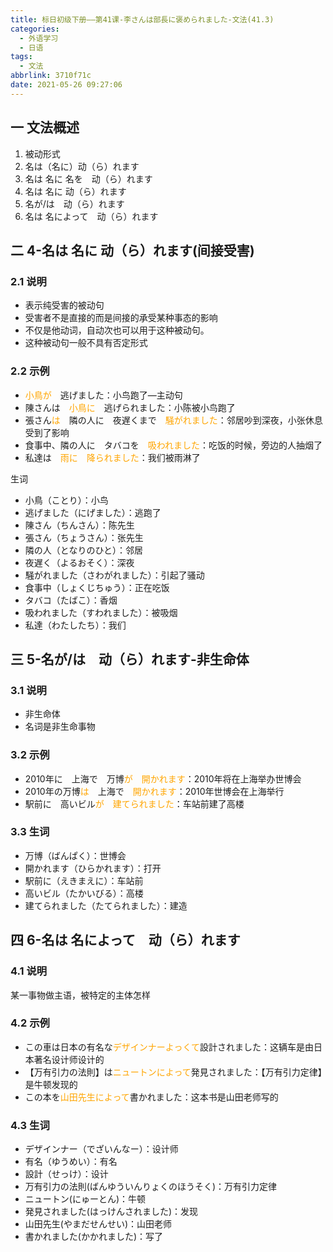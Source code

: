 ```yaml
---
title: 标日初级下册——第41课-李さんは部長に褒められました-文法(41.3)
categories:
  - 外语学习
  - 日语
tags:
  - 文法
abbrlink: 3710f71c
date: 2021-05-26 09:27:06
---
```

## 一 文法概述

1. 被动形式
2. 名は（名に）动（ら）れます
3. 名は 名に 名を　动（ら）れます
4. 名は 名に 动（ら）れます
5. 名が/は　动（ら）れます
6. 名は 名によって　动（ら）れます

<!--more-->

## 二 4-名は 名に 动（ら）れます(间接受害)

### 2.1 说明

* 表示纯受害的被动句
* 受害者不是直接的而是间接的承受某种事态的影响
* 不仅是他动词，自动次也可以用于这种被动句。
* 这种被动句一般不具有否定形式

### 2.2 示例

* <font color=orange>小鳥が</font>　逃げました：小鸟跑了—主动句
* 陳さんは　<font color=orange>小鳥に</font>　逃げられました：小陈被小鸟跑了
* 張さん<font color=orange>は</font>　隣の人に　夜遅くまで　<font color=orange>騒がれました</font>：邻居吵到深夜，小张休息受到了影响
* 食事中、隣の人に　タバコを　<font color=orange>吸われました</font>：吃饭的时候，旁边的人抽烟了
* 私達は　<font color=orange>雨に　降られました</font>：我们被雨淋了

生词

* 小鳥（ことり）：小鸟
* 逃げました（にげました）：逃跑了
* 陳さん（ちんさん）：陈先生
* 張さん（ちょうさん）：张先生
* 隣の人（となりのひと）：邻居
* 夜遅く（よるおそく）：深夜
* 騒がれました（さわがれました）：引起了骚动
* 食事中（しょくじちゅう）：正在吃饭
* タバコ（たばこ）：香烟
* 吸われました（すわれました）：被吸烟
* 私達（わたしたち）：我们

## 三 5-名が/は　动（ら）れます-非生命体

### 3.1 说明

* 非生命体
* 名词是非生命事物

### 3.2 示例

* 2010年に　上海で　万博<font color=orange>が　開かれます</font>：2010年将在上海举办世博会
* 2010年の万博<font color=orange>は</font>　上海で　<font color=orange>開かれます</font>：2010年世博会在上海举行
* 駅前に　高いビル<font color=orange>が　建てられました</font>：车站前建了高楼

### 3.3 生词

* 万博（ばんぱく）：世博会
* 開かれます（ひらかれます）：打开
* 駅前に（えきまえに）：车站前
* 高いビル（たかいびる）：高楼
* 建てられました（たてられました）：建造

## 四 6-名は 名によって　动（ら）れます

### 4.1 说明

某一事物做主语，被特定的主体怎样

### 4.2 示例

* この車は日本の有名な<font color=orange>デザインナーよっくて</font>設計されました：这辆车是由日本著名设计师设计的
* 【万有引力の法則】は<font color=orange>ニュートンによって</font>発見されました：【万有引力定律】是牛顿发现的
* この本を<font color=orange>山田先生によって</font>書かれました：这本书是山田老师写的

### 4.3 生词

* デザインナー（でざいんなー）：设计师
* 有名（ゆうめい）：有名
* 設計（せっけ）：设计
* 万有引力の法則(ばんゆういんりょくのほうそく)：万有引力定律
* ニュートン(にゅーとん)：牛顿
* 発見されました(はっけんされました)：发现
* 山田先生(やまだせんせい)：山田老师
* 書かれました(かかれました)：写了